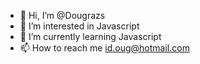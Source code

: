 - 👋 Hi, I’m @Dougrazs
- 👀 I’m interested in Javascript
- 🌱 I’m currently learning Javascript
- 📫 How to reach me id.oug@hotmail.com

<!---
Dougrazs/Dougrazs is a ✨ special ✨ repository because its `README.md` (this file) appears on your GitHub profile.
You can click the Preview link to take a look at your changes.
--->
